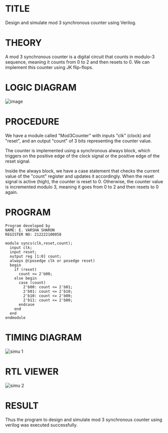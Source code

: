 # TITLE
Design and simulate mod 3 synchronous counter using Verilog.
# THEORY
A mod 3 synchronous counter is a digital circuit that counts in modulo-3 sequence, meaning it counts from 0 to 2 and then resets to 0. 
We can implement this counter using JK flip-flops.
# LOGIC DIAGRAM
![image](https://github.com/varshasharon/Simulation-project--Digital-Electronics/assets/98278161/94dd9e63-b634-4104-a2f9-2627f8c78416)

# PROCEDURE
We have a module called "Mod3Counter" with inputs "clk" (clock) and "reset", and an output "count" of 3 bits representing the counter value.

The counter is implemented using a synchronous always block, which triggers on the positive edge of the clock signal or the positive edge of the reset signal.

Inside the always block, we have a case statement that checks the current value of the "count" register and updates it accordingly. When the reset signal is active (high), the counter is reset to 0. Otherwise, the counter value is incremented modulo 3, meaning it goes from 0 to 2 and then resets to 0 again.

# PROGRAM
```
Program developed by
NAME: E. VARSHA SHARON
REGISTER NO: 212222100058

module syncs(clk,reset,count);
  input clk;
  input reset;
  output reg [1:0] count;
  always @(posedge clk or posedge reset) 
  begin
    if (reset)
      count <= 2'b00;
    else begin
      case (count)
        2'b00: count <= 2'b01;
        2'b01: count <= 2'b10;
        2'b10: count <= 2'b00;
        2'b11: count <= 2'b00;
      endcase
    end
  end
endmodule
```

# TIMING DIAGRAM
![simu 1](https://github.com/varshasharon/Simulation-project--Digital-Electronics/assets/98278161/48a329c1-b5e7-4aed-b428-f99c7842354b)

# RTL VIEWER

![simu 2](https://github.com/varshasharon/Simulation-project--Digital-Electronics/assets/98278161/f83f6eec-d8e1-4d14-81d0-a7d22bf1348b)

# RESULT
Thus the program to design and simulate mod 3 synchronous counter using verilog was executed successfully.


